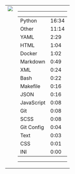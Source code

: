 
<table><tr>
<td valign="top">
  <img src="https://wakatime.com/share/@Aperture/0cd21d5d-ac4f-458d-9c71-d06f479c1297.png" />
</td>

<td valign="top">
  <hr>
  <table>
    <tr><td>Python</td><td>16:34</td></tr><tr><td>Other</td><td>11:14</td></tr><tr><td>YAML</td><td>2:29</td></tr><tr><td>HTML</td><td>1:04</td></tr><tr><td>Docker</td><td>1:02</td></tr><tr><td>Markdown</td><td>0:49</td></tr><tr><td>XML</td><td>0:24</td></tr><tr><td>Bash</td><td>0:22</td></tr><tr><td>Makefile</td><td>0:16</td></tr><tr><td>JSON</td><td>0:16</td></tr><tr><td>JavaScript</td><td>0:08</td></tr><tr><td>Git</td><td>0:08</td></tr><tr><td>SCSS</td><td>0:08</td></tr><tr><td>Git Config</td><td>0:04</td></tr><tr><td>Text</td><td>0:03</td></tr><tr><td>CSS</td><td>0:01</td></tr><tr><td>INI</td><td>0:00</td></tr>
  </table>
  <hr>
</td>
</tr></table>

